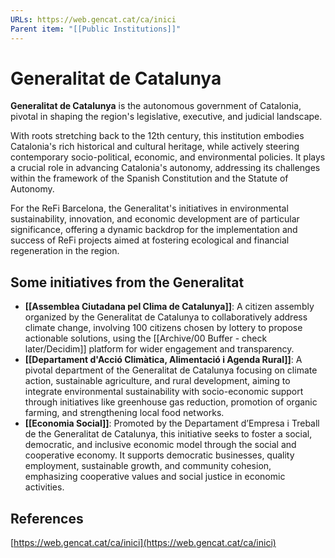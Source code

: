 ```yaml
---
URLs: https://web.gencat.cat/ca/inici
Parent item: "[[Public Institutions]]"
---
```

# Generalitat de Catalunya

**Generalitat de Catalunya** is the autonomous government of Catalonia, pivotal in shaping the region's legislative, executive, and judicial landscape.

With roots stretching back to the 12th century, this institution embodies Catalonia's rich historical and cultural heritage, while actively steering contemporary socio-political, economic, and environmental policies. It plays a crucial role in advancing Catalonia's autonomy, addressing its challenges within the framework of the Spanish Constitution and the Statute of Autonomy. 

For the ReFi Barcelona, the Generalitat's initiatives in environmental sustainability, innovation, and economic development are of particular significance, offering a dynamic backdrop for the implementation and success of ReFi projects aimed at fostering ecological and financial regeneration in the region.

## Some initiatives from the Generalitat

- **[[Assemblea Ciutadana pel Clima de Catalunya]]**: A citizen assembly organized by the Generalitat de Catalunya to collaboratively address climate change, involving 100 citizens chosen by lottery to propose actionable solutions, using the [[Archive/00 Buffer - check later/Decidim]] platform for wider engagement and transparency.
- **[[Departament d'Acció Climàtica, Alimentació i Agenda Rural]]**: A pivotal department of the Generalitat de Catalunya focusing on climate action, sustainable agriculture, and rural development, aiming to integrate environmental sustainability with socio-economic support through initiatives like greenhouse gas reduction, promotion of organic farming, and strengthening local food networks.
- **[[Economia Social]]**: Promoted by the Departament d’Empresa i Treball de the Generalitat de Catalunya, this initiative seeks to foster a social, democratic, and inclusive economic model through the social and cooperative economy. It supports democratic businesses, quality employment, sustainable growth, and community cohesion, emphasizing cooperative values and social justice in economic activities.

## References

[https://web.gencat.cat/ca/inici](https://web.gencat.cat/ca/inici)